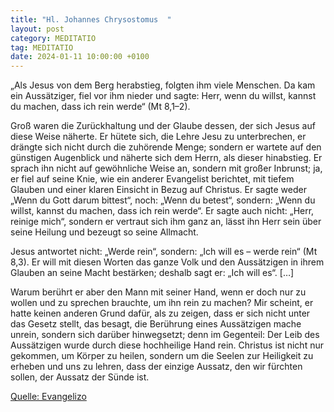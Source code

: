 ```yaml
---
title: "Hl. Johannes Chrysostomus  "
layout: post
category: MEDITATIO
tag: MEDITATIO
date: 2024-01-11 10:00:00 +0100
---
```

„Als Jesus von dem Berg herabstieg, folgten ihm viele Menschen. Da kam ein Aussätziger, fiel vor ihm nieder und sagte: Herr, wenn du willst, kannst du machen, dass ich rein werde“ (Mt 8,1–2).

Groß waren die Zurückhaltung und der Glaube dessen, der sich Jesus auf diese Weise näherte.<!--more--> Er hütete sich, die Lehre Jesu zu unterbrechen, er drängte sich nicht durch die zuhörende Menge; sondern er wartete auf den günstigen Augenblick und näherte sich dem Herrn, als dieser hinabstieg. Er sprach ihn nicht auf gewöhnliche Weise an, sondern mit großer Inbrunst; ja, er fiel auf seine Knie, wie ein anderer Evangelist berichtet, mit tiefem Glauben und einer klaren Einsicht in Bezug auf Christus. Er sagte weder „Wenn du Gott darum bittest“, noch: „Wenn du betest“, sondern: „Wenn du willst, kannst du machen, dass ich rein werde“. Er sagte auch nicht: „Herr, reinige mich“, sondern er vertraut sich ihm ganz an, lässt ihn Herr sein über seine Heilung und bezeugt so seine Allmacht. 

Jesus antwortet nicht: „Werde rein“, sondern: „Ich will es – werde rein“ (Mt 8,3). Er will mit diesen Worten das ganze Volk und den Aussätzigen in ihrem Glauben an seine Macht bestärken; deshalb sagt er: „Ich will es“. […]

Warum berührt er aber den Mann mit seiner Hand, wenn er doch nur zu wollen und zu sprechen brauchte, um ihn rein zu machen? Mir scheint, er hatte keinen anderen Grund dafür, als zu zeigen, dass er sich nicht unter das Gesetz stellt, das besagt, die Berührung eines Aussätzigen mache unrein, sondern sich darüber hinwegsetzt; denn im Gegenteil: Der Leib des Aussätzigen wurde durch diese hochheilige Hand rein. Christus ist nicht nur gekommen, um Körper zu heilen, sondern um die Seelen zur Heiligkeit zu erheben und uns zu lehren, dass der einzige Aussatz, den wir fürchten sollen, der Aussatz der Sünde ist.


[Quelle: Evangelizo](https://evangeliumtagfuertag.org/DE/gospel)